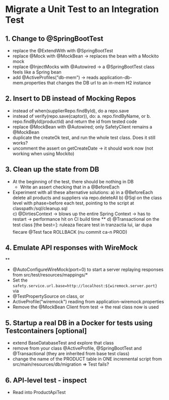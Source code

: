 # Migrate a Unit Test to an Integration Test

## 1. Change to @SpringBootTest
- replace the @ExtendWith with @SpringBootTest
- replace @Mock with @MockBean -> replaces the bean with a Mockito mock
- replace @InjectMocks with @Autowired -> a @SpringBootTest class feels like a Spring bean
- add @ActiveProfiles("db-mem") -> reads application-db-mem.properties that changes the DB url to an in-mem H2 instance

## 2. Insert to DB instead of Mocking Repos
- instead of when(supplierRepo.findById), do a repo.save
- instead of verify(repo.save(captor)), do:
  a. repo.findByName, or
  b. repo.findById(productId) and return the id from tested code 
- replace @MockBean with @Autowired; only SafetyClient remains a @MockBean
- duplicate the createOk test, and run the whole test class. Does it still works?
- uncomment the assert on getCreateDate -> it should work now (not working when using Mockito)

## 3. Clean up the state from DB
- At the beginning of the test, there should be nothing in DB 
  - Write an assert checking that in a @BeforeEach
- Experiment with all these alternative solutions:
    a) in a @BeforeEach delete all products and suppliers via repo.deleteAll
    b) @Sql on the class level with phase=before each test, pointing to the script at classpath:/sql/cleanup.sql  
    c) @DirtiesContext -> blows up the entire Spring Context -> has to restart -> performance hit on CI build time
 ** d) @Transactional on the test class [the best⭐️]: ruleaza fiecare test in tranzactia lui, 
       iar dupa fiecare @Test face ROLLBACK (nu commit ca-n PROD)


## 4. Emulate API responses with WireMock
**
- @AutoConfigureWireMock(port=0) to start a server replaying responses from src/test/resources/mappings/*
- Set the `safety.service.url.base=http://localhost:${wiremock.server.port}` via
- @TestPropertySource on class, or
- ActiveProfile("wiremock") reading from application-wiremock.properties
- Remove the @MockBean Client from test -> the real class now is used

## 5. Startup a real DB in a Docker for tests using Testcontainers [optional]
- extend BaseDatabaseTest and explore that class
- remove from your class @ActiveProfile, @SpringBootTest and @Transactional (they are inherited from base test class)
- change the name of the PRODUCT table in ONE incremental script from src/main/resources/db/migration => Test fails?

## 6. API-level test - inspect
- Read into ProductApiTest